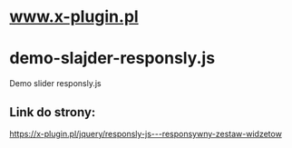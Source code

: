 # www.x-plugin.pl
# demo-slajder-responsly.js
 Demo slider responsly.js

## Link do strony: 
https://x-plugin.pl/jquery/responsly-js---responsywny-zestaw-widzetow
